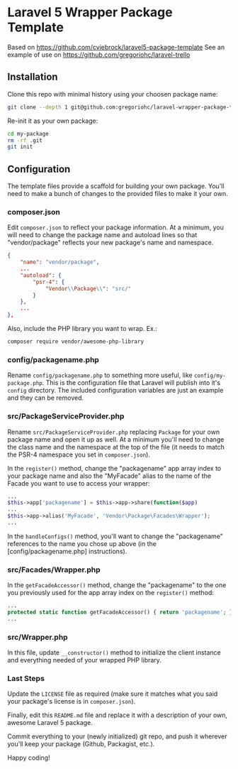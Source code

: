 # Laravel 5 Wrapper Package Template

Based on https://github.com/cviebrock/laravel5-package-template
See an example of use on https://github.com/gregoriohc/laravel-trello

## Installation

Clone this repo with minimal history using your choosen package name:

```sh
git clone --depth 1 git@github.com:gregoriohc/laravel-wrapper-package-template.git my-package
```

Re-init it as your own package:

```sh
cd my-package
rm -rf .git
git init
```


## Configuration

The template files provide a scaffold for building your own package.  You'll need to make a bunch of changes to the provided files to make it your own.


### composer.json

Edit `composer.json` to reflect your package information.  At a minimum, you will need to change the package name and autoload lines so that "vendor/package" reflects your new package's name and namespace.

```json
{
    "name": "vendor/package",
    ...
    "autoload": {
        "psr-4": {
            "Vendor\\Package\\": "src/"
        }
    },
    ...
},
```

Also, include the PHP library you want to wrap. Ex.:
```sh
composer require vendor/awesome-php-library
```


### config/packagename.php

Rename `config/packagename.php` to something more useful, like `config/my-package.php`.  This is the configuration file that Laravel will publish into it's `config` directory. The included configuration variables are just an example and they can be removed.


### src/PackageServiceProvider.php

Rename `src/PackageServiceProvider.php` replacing `Package` for your own package name and open it up as well.  At a minimum you'll need to change the class name and the namespace at the top of the file (it needs to match the PSR-4 namespace you set in `composer.json`).

In the `register()` method, change the "packagename" app array index to your package name and also the "MyFacade" alias to the name of the Facade you want to use to access your wrapper:

```php
...
$this->app['packagename'] = $this->app->share(function($app)
...
$this->app->alias('MyFacade', 'Vendor\Package\Facades\Wrapper');
...
```

In the `handleConfigs()` method, you'll want to change the "packagename" references to the name you chose up above (in the [config/packagename.php] instructions).


### src/Facades/Wrapper.php

In the `getFacadeAccessor()` method, change the "packagename" to the one you previously used for the app array index on the `register()` method:

```php
...
protected static function getFacadeAccessor() { return 'packagename'; }
...
```


### src/Wrapper.php

In this file, update `__constructor()` method to initialize the client instance and everything needed of your wrapped PHP library.


### Last Steps

Update the `LICENSE` file as required (make sure it matches what you said your package's license is in `composer.json`).

Finally, edit this `README.md` file and replace it with a description of your own, awesome Laravel 5 package.

Commit everything to your (newly initialized) git repo, and push it wherever you'll keep your package (Github, Packagist, etc.).

Happy coding!
